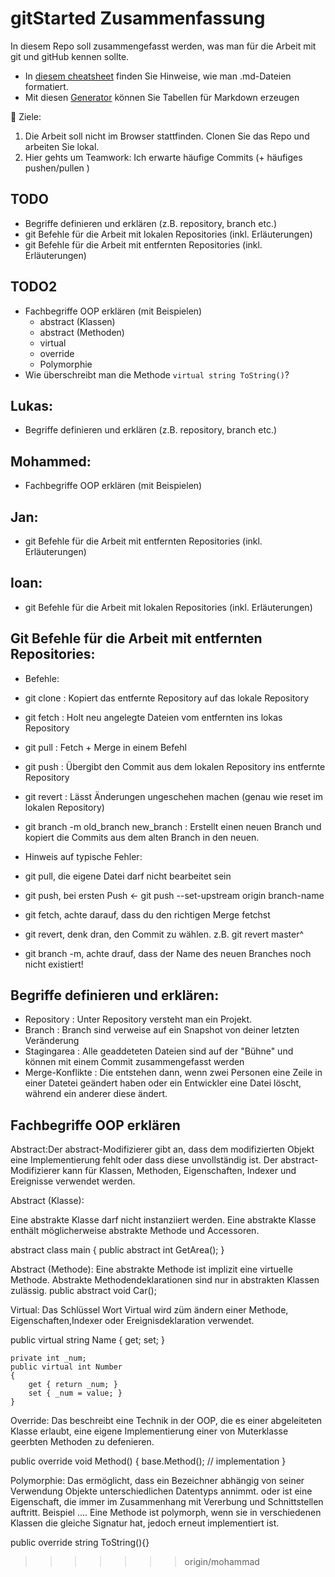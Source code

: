 # gitStarted Zusammenfassung
In diesem Repo soll zusammengefasst werden, was man für die Arbeit mit git und gitHub kennen sollte.
- In [diesem cheatsheet](https://github.com/adam-p/markdown-here/wiki/Markdown-Cheatsheet) finden Sie Hinweise, wie man .md-Dateien formatiert.
- Mit diesen [Generator](https://www.tablesgenerator.com/markdown_tables) können Sie Tabellen für Markdown erzeugen

:dart: Ziele:
1. Die Arbeit soll nicht im Browser stattfinden. Clonen Sie das Repo und arbeiten Sie lokal.
1. Hier gehts um Teamwork: Ich erwarte häufige Commits (+ häufiges pushen/pullen )

## TODO
- Begriffe definieren und erklären (z.B. repository, branch etc.)
- git Befehle für die Arbeit mit lokalen Repositories (inkl. Erläuterungen)
- git Befehle für die Arbeit mit entfernten Repositories (inkl. Erläuterungen)

## TODO2
- Fachbegriffe OOP erklären (mit Beispielen)
  - abstract (Klassen)
  - abstract (Methoden)
  - virtual
  - override
  - Polymorphie
- Wie überschreibt man die Methode `virtual string ToString()`?


## Lukas: 
- Begriffe definieren und erklären (z.B. repository, branch etc.)

## Mohammed:
- Fachbegriffe OOP erklären (mit Beispielen)

## Jan:
- git Befehle für die Arbeit mit entfernten Repositories (inkl. Erläuterungen)

## Ioan:
- git Befehle für die Arbeit mit lokalen Repositories (inkl. Erläuterungen)


## Git Befehle für die Arbeit mit entfernten Repositories:
- Befehle:
- git clone   :   Kopiert das entfernte Repository auf das lokale Repository 
- git fetch   :   Holt neu angelegte Dateien vom entfernten ins lokas Repository
- git pull    :   Fetch + Merge in einem Befehl
- git push    :   Übergibt den Commit aus dem lokalen Repository ins entfernte Repository
- git revert  :   Lässt Änderungen ungeschehen machen (genau wie reset im lokalen Repository)
- git branch -m old_branch new_branch  :   Erstellt einen neuen Branch und kopiert die Commits aus dem alten Branch in den neuen.

- Hinweis auf typische Fehler:
- git pull, die eigene Datei darf nicht bearbeitet sein
- git push, bei ersten Push <- git push --set-upstream origin branch-name
- git fetch, achte darauf, dass du den richtigen Merge fetchst
- git revert, denk dran, den Commit zu wählen. z.B. git revert master^
- git branch -m, achte drauf, dass der Name des neuen Branches noch nicht existiert! 


## Begriffe definieren und erklären:
- Repository      : Unter Repository versteht man ein Projekt.
- Branch          : Branch sind verweise auf ein Snapshot von deiner letzten Veränderung
- Stagingarea     : Alle geaddeteten Dateien sind auf der "Bühne" und können mit einem Commit zusammengefasst werden
- Merge-Konflikte : Die entstehen dann, wenn zwei Personen eine Zeile in einer Datetei geändert haben oder ein Entwickler eine Datei löscht, während ein anderer diese ändert.


## Fachbegriffe OOP erklären
Abstract:Der abstract-Modifizierer gibt an, dass dem modifizierten Objekt eine Implementierung fehlt oder dass diese unvollständig ist.
Der abstract-Modifizierer kann für Klassen, Methoden, Eigenschaften, Indexer und Ereignisse verwendet werden.


Abstract (Klasse):

Eine abstrakte Klasse darf nicht instanziiert werden.
Eine abstrakte Klasse enthält möglicherweise abstrakte Methode und Accessoren.

abstract class main
{
    public abstract int GetArea();
}

Abstract (Methode):
Eine abstrakte Methode ist implizit eine virtuelle Methode.
Abstrakte Methodendeklarationen sind nur in abstrakten Klassen zulässig.
public abstract void Car(); 


Virtual: Das Schlüssel Wort Virtual wird züm ändern einer Methode, Eigenschaften,Indexer oder Ereignisdeklaration verwendet.

public virtual string Name { get; set; }

    
    private int _num;
    public virtual int Number
    {
        get { return _num; }
        set { _num = value; }
    }

Override: Das beschreibt eine Technik in der OOP, die es einer abgeleiteten Klasse erlaubt, eine eigene Implementierung einer von Muterklasse geerbten Methoden zu defenieren.

public override void Method()
{
base.Method();
// implementation
}


Polymorphie: Das ermöglicht, dass ein Bezeichner abhängig von seiner Verwendung Objekte unterschiedlichen Datentyps annimmt.
oder ist eine Eigenschaft, die immer im Zusammenhang mit Vererbung und Schnittstellen auftritt.
Beispiel .... Eine Methode ist polymorph, wenn sie in verschiedenen Klassen die gleiche Signatur hat, jedoch erneut implementiert ist.


public override string ToString(){}



>>>>>>> origin/mohammad

